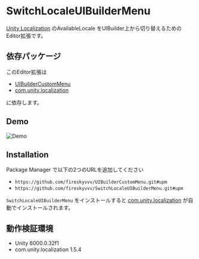 # SwitchLocaleUIBuilderMenu

[Unity Localization](https://docs.unity3d.com/Packages/com.unity.localization@1.5/manual/index.html) のAvailableLocale
をUIBuilder上から切り替えるためのEditor拡張です。

## 依存パッケージ

このEditor拡張は

- [UIBuilderCustomMenu](https://github.com/fireskyvvv/UIBuilderCustomMenu)
- [com.unity.localization](https://docs.unity3d.com/Packages/com.unity.localization@1.5/manual/index.html)

に依存します。

## Demo

![Demo](https://github.com/user-attachments/assets/7163c280-dc46-4429-924d-1bee97245c35)

## Installation

Package Manager で以下の2つのURLを追加してください

- `https://github.com/fireskyvvv/UIBuilderCustomMenu.git#upm`
- `https://github.com/fireskyvvv/SwitchLocaleUIBuilderMenu.git#upm`

`SwitchLocaleUIBuilderMenu`
をインストールすると [com.unity.localization](https://docs.unity3d.com/Packages/com.unity.localization@1.5/manual/index.html)
が自動でインストールされます。

## 動作検証環境

- Unity 6000.0.32f1
- com.unity.localization 1.5.4


